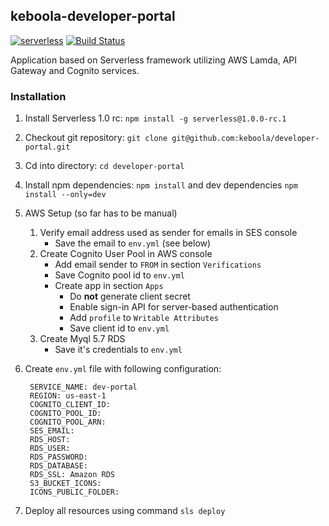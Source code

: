 ## keboola-developer-portal

[![serverless](http://public.serverless.com/badges/v3.svg)](http://www.serverless.com)
[![Build Status](https://travis-ci.org/keboola/developer-portal.svg?branch=master)](https://travis-ci.org/keboola/developer-portal)

Application based on Serverless framework utilizing AWS Lamda, API Gateway and Cognito services.



### Installation

1. Install Serverless 1.0 rc: `npm install -g serverless@1.0.0-rc.1`
2. Checkout git repository: `git clone git@github.com:keboola/developer-portal.git`
3. Cd into directory: `cd developer-portal`
4. Install npm dependencies: `npm install` and dev dependencies `npm install --only=dev`
5. AWS Setup (so far has to be manual)
    1. Verify email address used as sender for emails in SES console
        - Save the email to `env.yml` (see below)
    2. Create Cognito User Pool in AWS console
        - Add email sender to `FROM` in section `Verifications`
        - Save Cognito pool id to `env.yml`
        - Create app in section `Apps`
            - Do **not** generate client secret
            - Enable sign-in API for server-based authentication
            - Add `profile` to `Writable Attributes`
            - Save client id to `env.yml`
    3. Create Myql 5.7 RDS
        - Save it's credentials to `env.yml`
6. Create `env.yml` file with following configuration:

        SERVICE_NAME: dev-portal
        REGION: us-east-1
        COGNITO_CLIENT_ID: 
        COGNITO_POOL_ID: 
        COGNITO_POOL_ARN: 
        SES_EMAIL: 
        RDS_HOST: 
        RDS_USER: 
        RDS_PASSWORD: 
        RDS_DATABASE: 
        RDS_SSL: Amazon RDS
        S3_BUCKET_ICONS: 
        ICONS_PUBLIC_FOLDER: 

7. Deploy all resources using command `sls deploy`